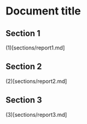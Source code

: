 # Document title

## Section 1
(1)[sections/report1.md]

## Section 2
(2)[sections/report2.md]

## Section 3
(3)[sections/report3.md]